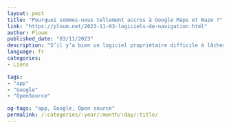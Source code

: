 ```yaml
---
layout: post
title: "Pourquoi sommes-nous tellement accros à Google Maps et Waze ?"
link: "https://ploum.net/2023-11-03-logiciels-de-navigation.html"
author: Ploum
published_date: "03/11/2023"
description: "S’il y’a bien un logiciel propriétaire difficile à lâcher, c’est Google Maps. Ou Waze, qui appartient également à Google. Pourquoi est-ce si compliqué de produire un logiciel de navigation libre ? Ayant passé quelques années dans cette industrie, je vais vous expliquer les différents composants d’un logiciel de navigation. Les briques de base d’un logiciel de navigation sont la position, les données, le mapmatching, le routing, la recherche et les données temps réel. Pour chaque composant, je propose une explication et une analyse des solutions libres."
language: fr
categories:
- Liens

tags:
- "app"
- "Google"
- "OpenSource"

og-tags: "app, Google, Open source"
permalink: /:categories/:year/:month/:day/:title/
---
```

